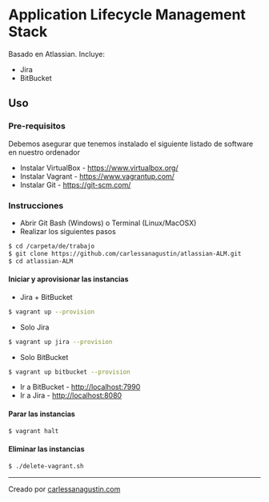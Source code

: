 # Application Lifecycle Management Stack

Basado en Atlassian. Incluye:

* Jira
* BitBucket

## Uso

### Pre-requisitos

Debemos asegurar que tenemos instalado el siguiente listado de software en nuestro ordenador

* Instalar VirtualBox - https://www.virtualbox.org/
* Instalar Vagrant - https://www.vagrantup.com/
* Instalar Git - https://git-scm.com/

### Instrucciones

* Abrir Git Bash (Windows) o Terminal (Linux/MacOSX)
* Realizar los siguientes pasos

```bash
$ cd /carpeta/de/trabajo
$ git clone https://github.com/carlessanagustin/atlassian-ALM.git
$ cd atlassian-ALM
```

#### Iniciar y aprovisionar las instancias

* Jira + BitBucket

```bash
$ vagrant up --provision
```

* Solo Jira

```bash
$ vagrant up jira --provision
```

* Solo BitBucket

```bash
$ vagrant up bitbucket --provision
```

* Ir a BitBucket - [http://localhost:7990](http://localhost:7990)
* Ir a Jira - [http://localhost:8080](http://localhost:8080)

#### Parar las instancias

```bash
$ vagrant halt
```

#### Eliminar las instancias

```bash
$ ./delete-vagrant.sh
```

------

Creado por [carlessanagustin.com](http://www.carlessanagustin.com)